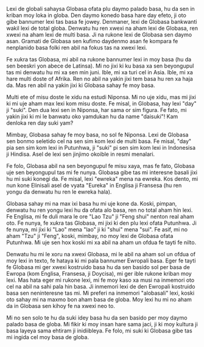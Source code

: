 
Lexi de globali sahaysa Globasa ofata plu daymo palado basa, hu da sen in kriban moy loka in globa.
Den daymo konedo basa hare day efeto, ji oto gibe bannumer lexi tas basa fe jowey.
Denmaner, lexi de Globasa bankwanti wakil lexi de total globa.
Denwatu hu ren xwexi na aham lexi de Globasa, ren xwexi na aham lexi de multi basa.
Ji na rukone lexi de Globasa sen daymo asan.
Gramati de Globasa sen kufimo daydenmo asan fe kompara fe nenplanido basa folki ren abil na fokus tas na xwexi lexi.

Fe xukra tas Globasa, mi abil na rukone bannumer lexi in moy basa (hu da sen beeskri yon abece de Latinsa).
Mi no jixi ki ku basa xa sen beyongupul tas mi denwatu hu mi xa sen min juni.
Ible, mi xa turi cel in Asia.
Ible, mi xa hare multi doste of Afrika.
Ren no abil na yakin jixi tem basa hu ren xa haja da.
Mas ren abil na yakin jixi ki Globasa sahay fe moy basa.

Multi ete of misu doste le xidu na estudi Niponsa.
Mi no uje xidu, mas mi jixi ki mi uje aham max lexi kom misu doste.
Fe misal, in Globasa, hay lexi "day" ji "suki".
Den dua lexi sen in Niponsa, har sama or sim figura.
Fe fato, mi yakin jixi ki mi le banwatu oko yamdukan hu da name "daisuki"!
Kam denloka ren day suki yam?

Mimbay, Globasa sahay fe moy basa, no sol fe Niponsa.
Lexi de Globasa sen bonmo seletido cel na sen sim kom lexi de multi basa.
Fe misal, "day" pia sen sim kom lexi in Putunhwa, ji "suki" pi sen sim kom lexi in Indonesisa ji Hindisa.
Asel de lexi sen jinjimo okoible in resmi menalari.

Fe folo, Globasa abil na sen beyongupul fe misu xaya, mas fe fato, Globasa uje sen beyongupul tas mi fe nunya.
Globasa gibe tas mi interesne basali jixi hu mi suki konegi da.
Fe misal, lexi "ewreka" mena na ewreka.
Kos dento, mi nun kone Elinisali asel de vyata "Eureka" in Englisa ji Fransesa (hu ren yongu da denwatu hu ren le ewreka hala).

Globasa sahay mi na max ixi basa hu mi uje kone da.
Koski, pimpan, denwatu hu ren yongu lexi hu da ofata alo basa, ren no total aham hin lexi. 
Fe Englisa, mi fe duli mara le ore "Lao Tzu" ji "Feng shui" nenton real aham oto.
Fe nunya, fe xukra tas Globasa, mi jixi ki den plu lexi ofata Putunhwa.
Ji fe nunya, mi jixi ki "Lao" mena "lao" ji ki "shui" mena "sui".
Fe asif, mi no aham "Tzu" ji "Feng", koski, mimbay, no moy lexi de Globasa ofata Putunhwa.
Mi uje sen hox koski mi xa abil na aham un ofdua fe tayti fe nilto.

Denwatu hu mi le xoru na xwexi Globasa, mi le abil na aham sol un ofdua of moy lexi in texto, fe hataya ki mi pala bannumer Ewropali basa.
Eger fe tayti fe Globasa mi ger xwexi kostruido basa hu da sen basido sol per basa de Ewropa (kom Englisa, Fransesa, ji Doycisa), mi ger ible rukone kriban moy lexi.
Mas hata eger mi rukone lexi, mi fe moy kaso xa musi na inmemori oto cel na abil na sahi pala hin basa.
Ji inmemori lexi de den Ewropali kostruido basa sen neninteresne tas mi.
Mi preferi na inmemori "alobasali" lexi, koski oto sahay mi na maxmo bon aham basa de globa.
Moy lexi hu mi no aham da in Globasa sen kihoy fe na xwexi neo to.

Mi no sen solo te hu da suki idey basa hu da sen basido per moy daymo palado basa de globa.
Mi fikir ki moy insan hare sama jaci, ji ki moy kultura ji basa layeya sama ehtiram ji inidiibleya.
Fe folo, mi suki ki Globasa gibe tas mi ingida cel moy basa de globa.
